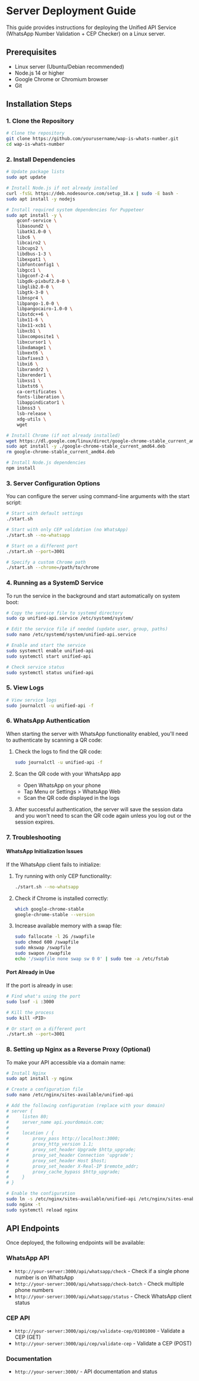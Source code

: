 # Server Deployment Guide

This guide provides instructions for deploying the Unified API Service (WhatsApp Number Validation + CEP Checker) on a Linux server.

## Prerequisites

- Linux server (Ubuntu/Debian recommended)
- Node.js 14 or higher
- Google Chrome or Chromium browser
- Git

## Installation Steps

### 1. Clone the Repository

```bash
# Clone the repository
git clone https://github.com/yourusername/wap-is-whats-number.git
cd wap-is-whats-number
```

### 2. Install Dependencies

```bash
# Update package lists
sudo apt update

# Install Node.js if not already installed
curl -fsSL https://deb.nodesource.com/setup_18.x | sudo -E bash -
sudo apt install -y nodejs

# Install required system dependencies for Puppeteer
sudo apt install -y \
    gconf-service \
    libasound2 \
    libatk1.0-0 \
    libc6 \
    libcairo2 \
    libcups2 \
    libdbus-1-3 \
    libexpat1 \
    libfontconfig1 \
    libgcc1 \
    libgconf-2-4 \
    libgdk-pixbuf2.0-0 \
    libglib2.0-0 \
    libgtk-3-0 \
    libnspr4 \
    libpango-1.0-0 \
    libpangocairo-1.0-0 \
    libstdc++6 \
    libx11-6 \
    libx11-xcb1 \
    libxcb1 \
    libxcomposite1 \
    libxcursor1 \
    libxdamage1 \
    libxext6 \
    libxfixes3 \
    libxi6 \
    libxrandr2 \
    libxrender1 \
    libxss1 \
    libxtst6 \
    ca-certificates \
    fonts-liberation \
    libappindicator1 \
    libnss3 \
    lsb-release \
    xdg-utils \
    wget

# Install Chrome (if not already installed)
wget https://dl.google.com/linux/direct/google-chrome-stable_current_amd64.deb
sudo apt install -y ./google-chrome-stable_current_amd64.deb
rm google-chrome-stable_current_amd64.deb

# Install Node.js dependencies
npm install
```

### 3. Server Configuration Options

You can configure the server using command-line arguments with the start script:

```bash
# Start with default settings
./start.sh

# Start with only CEP validation (no WhatsApp)
./start.sh --no-whatsapp

# Start on a different port
./start.sh --port=3001

# Specify a custom Chrome path
./start.sh --chrome=/path/to/chrome
```

### 4. Running as a SystemD Service

To run the service in the background and start automatically on system boot:

```bash
# Copy the service file to systemd directory
sudo cp unified-api.service /etc/systemd/system/

# Edit the service file if needed (update user, group, paths)
sudo nano /etc/systemd/system/unified-api.service

# Enable and start the service
sudo systemctl enable unified-api
sudo systemctl start unified-api

# Check service status
sudo systemctl status unified-api
```

### 5. View Logs

```bash
# View service logs
sudo journalctl -u unified-api -f
```

### 6. WhatsApp Authentication

When starting the server with WhatsApp functionality enabled, you'll need to authenticate by scanning a QR code:

1. Check the logs to find the QR code:
   ```bash
   sudo journalctl -u unified-api -f
   ```

2. Scan the QR code with your WhatsApp app
   - Open WhatsApp on your phone
   - Tap Menu or Settings > WhatsApp Web
   - Scan the QR code displayed in the logs

3. After successful authentication, the server will save the session data and you won't need to scan the QR code again unless you log out or the session expires.

### 7. Troubleshooting

#### WhatsApp Initialization Issues

If the WhatsApp client fails to initialize:

1. Try running with only CEP functionality:
   ```bash
   ./start.sh --no-whatsapp
   ```

2. Check if Chrome is installed correctly:
   ```bash
   which google-chrome-stable
   google-chrome-stable --version
   ```

3. Increase available memory with a swap file:
   ```bash
   sudo fallocate -l 2G /swapfile
   sudo chmod 600 /swapfile
   sudo mkswap /swapfile
   sudo swapon /swapfile
   echo '/swapfile none swap sw 0 0' | sudo tee -a /etc/fstab
   ```

#### Port Already in Use

If the port is already in use:

```bash
# Find what's using the port
sudo lsof -i :3000

# Kill the process
sudo kill <PID>

# Or start on a different port
./start.sh --port=3001
```

### 8. Setting up Nginx as a Reverse Proxy (Optional)

To make your API accessible via a domain name:

```bash
# Install Nginx
sudo apt install -y nginx

# Create a configuration file
sudo nano /etc/nginx/sites-available/unified-api

# Add the following configuration (replace with your domain)
# server {
#     listen 80;
#     server_name api.yourdomain.com;
#
#     location / {
#         proxy_pass http://localhost:3000;
#         proxy_http_version 1.1;
#         proxy_set_header Upgrade $http_upgrade;
#         proxy_set_header Connection 'upgrade';
#         proxy_set_header Host $host;
#         proxy_set_header X-Real-IP $remote_addr;
#         proxy_cache_bypass $http_upgrade;
#     }
# }

# Enable the configuration
sudo ln -s /etc/nginx/sites-available/unified-api /etc/nginx/sites-enabled/
sudo nginx -t
sudo systemctl reload nginx
```

## API Endpoints

Once deployed, the following endpoints will be available:

### WhatsApp API
- `http://your-server:3000/api/whatsapp/check` - Check if a single phone number is on WhatsApp
- `http://your-server:3000/api/whatsapp/check-batch` - Check multiple phone numbers
- `http://your-server:3000/api/whatsapp/status` - Check WhatsApp client status

### CEP API
- `http://your-server:3000/api/cep/validate-cep/01001000` - Validate a CEP (GET)
- `http://your-server:3000/api/cep/validate-cep` - Validate a CEP (POST)

### Documentation
- `http://your-server:3000/` - API documentation and status